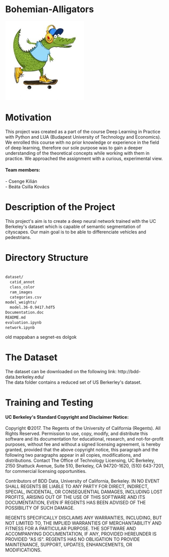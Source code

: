 # Bohemian-Alligators
<img src="logo.jpg"  height="250" width="250" align="middle"> 

<h1>Motivation</h1>
This project was created as a part of the course  Deep Learning in Practice with Python and LUA (Budapest University of Technology and Economics). We enrolled this course with no prior knowledge or experience in the field of deep learning, therefore our sole purpose was to gain a deeper understanding of the theoretical concepts while working with them in practice. We approached the assignment with a curious, experimental view.

<h4>Team members:</h4>
- Csenge Kilián<br>
- Beáta Csilla Kovács<br>

<h1>Description of the Project</h1>
This project's aim is to create a deep neural network trained with the UC Berkeley's dataset which is capable of semantic segmentation of cityscapes. Our main goal is to be able to differenciate vehicles and pedestrians.

<h1>Directory Structure</h1>

<pre><code>
dataset/
  catid_annot
  class_color
  ram_images
  categories.csv
model_weights/
  model.36-0.9417.hdf5
Documentation.doc
README.md
evaluation.ipynb
network.ipynb
</code></pre>

old mappaban a segnet-es dolgok

<h1>The Dataset</h1>
The dataset can be downloaded on the following link: http://bdd-data.berkeley.edu/ <br>
The data folder contains a reduced set of US Berkerley's dataset.

<h1>Training and Testing</h1>


<h4>UC Berkeley's Standard Copyright and Disclaimer Notice:</h4>

Copyright ©2017. The Regents of the University of California (Regents). All Rights Reserved. Permission to use, copy, modify, and
distribute this software and its documentation for educational, research, and not-for-profit purposes, without fee and without a
signed licensing agreement, is hereby granted, provided that the above copyright notice, this paragraph and the following two paragraphs appear in all copies, modifications, and distributions. Contact The Office of Technology Licensing, UC Berkeley, 2150 Shattuck Avenue, Suite 510, Berkeley, CA 94720-1620, (510) 643-7201, for commercial licensing opportunities.

Contributors of BDD Data, University of California, Berkeley. 
IN NO EVENT SHALL REGENTS BE LIABLE TO ANY PARTY FOR DIRECT, INDIRECT, SPECIAL, INCIDENTAL, OR CONSEQUENTIAL DAMAGES, INCLUDING LOST PROFITS, ARISING OUT OF THE USE OF THIS SOFTWARE AND ITS DOCUMENTATION, EVEN IF REGENTS HAS BEEN ADVISED OF THE POSSIBILITY OF SUCH DAMAGE.

REGENTS SPECIFICALLY DISCLAIMS ANY WARRANTIES, INCLUDING, BUT NOT LIMITED TO, THE IMPLIED WARRANTIES OF MERCHANTABILITY AND FITNESS FOR A PARTICULAR PURPOSE. THE SOFTWARE AND ACCOMPANYING DOCUMENTATION, IF ANY, PROVIDED HEREUNDER IS PROVIDED "AS IS". REGENTS HAS NO OBLIGATION TO PROVIDE MAINTENANCE, SUPPORT, UPDATES, ENHANCEMENTS, OR MODIFICATIONS.
